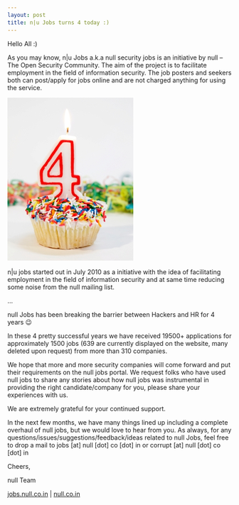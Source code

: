 ```yaml
---
layout: post
title: n|u Jobs turns 4 today :)
---
```


Hello All :)

As you may know, n\|u Jobs a.k.a null security jobs is an initiative by null – The Open Security Community. The aim of the project is to facilitate employment in the field of information security. The job posters and seekers both can post/apply for jobs online and are not charged anything for using the service.

<!--more-->

![4 years of n\|u jobs](/images/4candle.jpg "4 yrs of n\|u jobs")

n\|u jobs started out in July 2010 as a initiative with the idea of facilitating employment in the field of information security and at same time reducing some noise from the null mailing list.

…

null Jobs has been breaking the barrier between Hackers and HR for 4 years 😉

In these 4 pretty successful years we have received 19500+ applications for approximately 1500 jobs (639 are currently displayed on the website, many deleted upon request) from more than 310 companies.

We hope that more and more security companies will come forward and put their requirements on the null jobs portal. We request folks who have used null jobs to share any stories about how null jobs was instrumental in providing the right candidate/company for you, please share your experiences with us.

We are extremely grateful for your continued support.

In the next few months, we have many things lined up including a complete overhaul of null jobs, but we would love to hear from you. As always, for any questions/issues/suggestions/feedback/ideas related to null Jobs, feel free to drop a mail to jobs [at] null [dot] co [dot] in or corrupt [at] null [dot] co [dot] in

Cheers,

null Team

[jobs.null.co.in](http://jobs.null.co.in/) \| [null.co.in](http://www.null.co.in/)